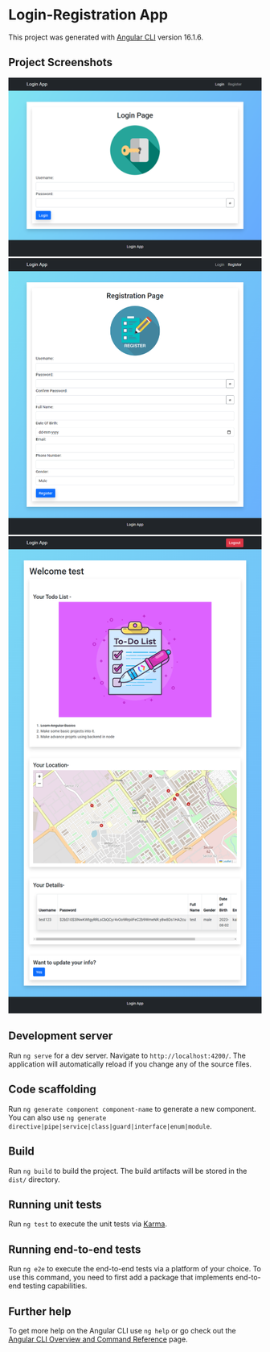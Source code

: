 # Login-Registration App

This project was generated with [Angular CLI](https://github.com/angular/angular-cli) version 16.1.6.

## Project Screenshots
![Project Screenshot](https://github.com/RinkuAppstechy/images/blob/main/login2.png)
![Project Screenshot](https://github.com/RinkuAppstechy/images/blob/main/login3.png)
![Project Screenshot](https://github.com/RinkuAppstechy/images/blob/main/login1.png)
## Development server

Run `ng serve` for a dev server. Navigate to `http://localhost:4200/`. The application will automatically reload if you change any of the source files.

## Code scaffolding

Run `ng generate component component-name` to generate a new component. You can also use `ng generate directive|pipe|service|class|guard|interface|enum|module`.

## Build

Run `ng build` to build the project. The build artifacts will be stored in the `dist/` directory.

## Running unit tests

Run `ng test` to execute the unit tests via [Karma](https://karma-runner.github.io).

## Running end-to-end tests

Run `ng e2e` to execute the end-to-end tests via a platform of your choice. To use this command, you need to first add a package that implements end-to-end testing capabilities.

## Further help

To get more help on the Angular CLI use `ng help` or go check out the [Angular CLI Overview and Command Reference](https://angular.io/cli) page.
